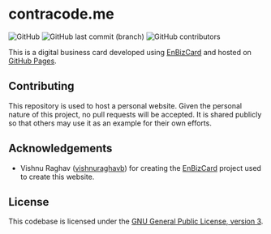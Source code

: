 # contracode.me

<img alt="GitHub" src="https://img.shields.io/github/license/contracode/contracode.me"> <img alt="GitHub last commit (branch)" src="https://img.shields.io/github/last-commit/contracode/contracode.me/main"> <img alt="GitHub contributors" src="https://img.shields.io/github/contributors/contracode/contracode.me">

This is a digital business card developed using [EnBizCard](https://github.com/vishnuraghavb/EnBizCard) and hosted on [GitHub Pages](https://pages.github.com/).

## Contributing

This repository is used to host a personal website. Given the personal nature of this project, no pull requests will be accepted. It is shared publicly so that others may use it as an example for their own efforts.

## Acknowledgements

- Vishnu Raghav ([vishnuraghavb](https://github.com/vishnuraghavb)) for creating the [EnBizCard](https://github.com/vishnuraghavb/EnBizCard) project used to create this website.

## License

This codebase is licensed under the [GNU General Public License, version 3](https://github.com/contracode/contracode.me/blob/main/LICENSE).
